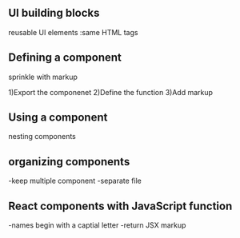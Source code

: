 ## UI building blocks

reusable UI elements
:same HTML tags

## Defining a component

sprinkle with markup

1)Export the componenet
2)Define the function
3)Add markup

## Using a component

nesting components

## organizing components

-keep multiple component
-separate file

## React components with JavaScript function

-names begin with a captial letter
-return JSX markup
